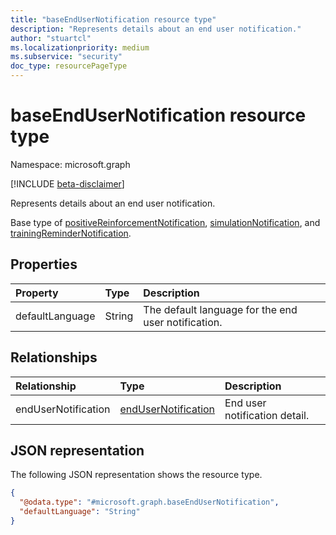 ```yaml
---
title: "baseEndUserNotification resource type"
description: "Represents details about an end user notification."
author: "stuartcl"
ms.localizationpriority: medium
ms.subservice: "security"
doc_type: resourcePageType
---
```


# baseEndUserNotification resource type

Namespace: microsoft.graph

[!INCLUDE [beta-disclaimer](../../includes/beta-disclaimer.md)]

Represents details about an end user notification.

Base type of [positiveReinforcementNotification](../resources/positivereinforcementnotification.md), [simulationNotification](../resources/simulationnotification.md), and [trainingReminderNotification](../resources/trainingremindernotification.md).

## Properties

|Property|Type|Description|
|:---|:---|:---|
|defaultLanguage|String|The default language for the end user notification.|

## Relationships

|Relationship|Type|Description|
|:---|:---|:---|
|endUserNotification|[endUserNotification](../resources/endusernotification.md)|End user notification detail.|

## JSON representation

The following JSON representation shows the resource type.

<!-- {
  "blockType": "resource",
  "@odata.type": "microsoft.graph.baseEndUserNotification"
}
-->
``` json
{
  "@odata.type": "#microsoft.graph.baseEndUserNotification",
  "defaultLanguage": "String"
}
```
